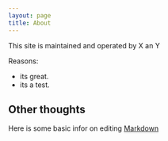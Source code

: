 ```yaml
---
layout: page
title: About
---
```


This site is maintained and operated by X an Y 

Reasons:
- its great.
- its a test.

## Other thoughts

Here is some basic infor on editing [Markdown](https://guides.github.com/features/mastering-markdown/)
